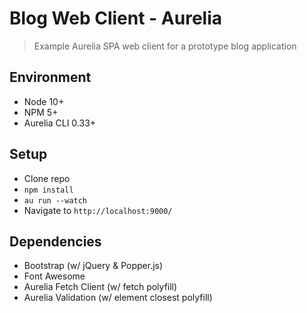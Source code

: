 # Blog Web Client - Aurelia

> Example Aurelia SPA web client for a prototype blog application

## Environment

- Node 10+
- NPM 5+
- Aurelia CLI 0.33+

## Setup

- Clone repo
- `npm install`
- `au run --watch`
- Navigate to `http://localhost:9000/`

## Dependencies

- Bootstrap (w/ jQuery & Popper.js)
- Font Awesome
- Aurelia Fetch Client (w/ fetch polyfill)
- Aurelia Validation (w/ element closest polyfill)
